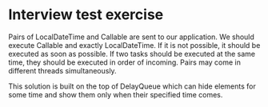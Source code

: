 # Interview test exercise


Pairs of LocalDateTime and Callable are sent to our application. We should execute Callable and exactly LocalDateTime. If it is not possible, it should be executed as soon as possible. If two tasks should be executed at the same time, they should be executed in order of incoming. Pairs may come in different threads simultaneously.

This solution is built on the top of DelayQueue which can hide elements for some time and show them only when their specified time comes.